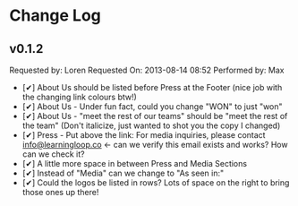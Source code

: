 # Change Log

## v0.1.2 

Requested by: Loren
Requested On: 2013-08-14 08:52
Performed by: Max

- [✔] About Us should be listed before Press at the Footer (nice job with the changing link colours btw!)
- [✔] About Us - Under fun fact, could you change "WON" to just "won"
- [✔] About Us - "meet the rest of our teams" should be "meet the rest of the team" (Don't italicize, just wanted to shot you the copy I changed)
- [✔] Press - Put above the link: For media inquiries, please contact info@learningloop.co <- can we verify this email exists and works?  How can we check it?
- [✔] A little more space in between Press and Media Sections
- [✔] Instead of "Media" can we change to "As seen in:"
- [✔] Could the logos be listed in rows? Lots of space on the right to bring those ones up there!